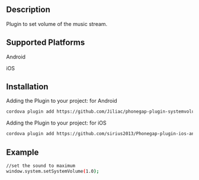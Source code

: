 ## Description

Plugin to set volume of the music stream.

## Supported Platforms

Android

iOS

## Installation

Adding the Plugin to your project: for Android
```bash
cordova plugin add https://github.com/Jiliac/phonegap-plugin-systemvolume.git
```


Adding the Plugin to your project: for iOS
```bash
cordova plugin add https://github.com/sirius2013/Phonegap-plugin-ios-android-systemvolume.git
```

## Example

```bash
//set the sound to maximum
window.system.setSystemVolume(1.0);
```
